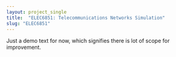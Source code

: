 ```yaml
---
layout: project_single
title:  "ELEC6851: Telecommunications Networks Simulation"
slug: "ELEC6851"
---
```

Just a demo text for now, which signifies there is lot of scope for improvement.

